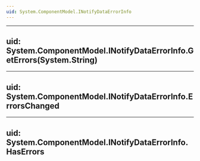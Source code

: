 ```yaml
---
uid: System.ComponentModel.INotifyDataErrorInfo
---
```


---
uid: System.ComponentModel.INotifyDataErrorInfo.GetErrors(System.String)
---

---
uid: System.ComponentModel.INotifyDataErrorInfo.ErrorsChanged
---

---
uid: System.ComponentModel.INotifyDataErrorInfo.HasErrors
---
